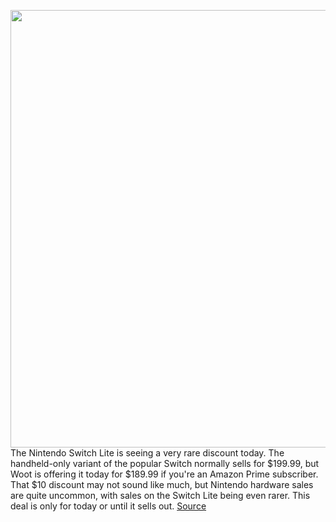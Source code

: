 <img src='https://cdn.vox-cdn.com/thumbor/hssz9K6BuBsI1fmJ4ReC4ZZed-U=/0x0:2040x1360/1200x800/filters:focal(857x517:1183x843)/cdn.vox-cdn.com/uploads/chorus_image/image/70569380/akrales_190820_3597_0150.0.jpg' width='700px' /><br/>
The Nintendo Switch Lite is seeing a very rare discount today. The handheld-only variant of the popular Switch normally sells for $199.99, but Woot is offering it today for $189.99 if you're an Amazon Prime subscriber. That $10 discount may not sound like much, but Nintendo hardware sales are quite uncommon, with sales on the Switch Lite being even rarer. This deal is only for today or until it sells out.
<a href='https://www.theverge.com/good-deals/2022/3/2/22958011/nintendo-switch-lite-woot-amazon-prime-discount-deal-sale'> Source <a/>